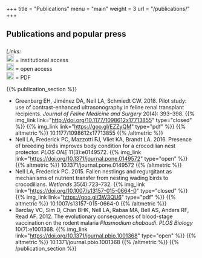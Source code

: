 +++
title = "Publications"
menu = "main"
weight = 3
url = "/publications/"
+++

<script type="text/javascript" src="https://d1bxh8uas1mnw7.cloudfront.net/assets/embed.js"></script>


## Publications and popular press

<div class="row auto" style="padding-top: 0.5em;">
<div class="col-1"></div>
<div class="col"><i>Links:</i></div>
<div class="col"> <img src="../img/closed_access.svg" style="height:20px" />
= institutional access
</div>
<div class="col"> <img src="../img/open_access.svg" style="height:20px" />
= open access
</div>
<div class="col"> <img src="../img/pdf.svg" style="height:20px" />
= PDF
</div>
</div>




{{% publication_section %}}
* Greenbarg EH, Jiménez DA, Nell LA, Schmiedt CW. 2018. Pilot study: use of
  contrast-enhanced ultrasonography in feline renal transplant recipients. *Journal of
  Feline Medicine and Surgery* 20(4): 393–398.
  {{% img_link link="http://doi.org/10.1177/1098612x17713855" type="closed" %}}
  {{% img_link link="https://goo.gl/EZZyQM" type="pdf" %}}
  {{% altmetric %}} 10.1177/1098612x17713855 {{% /altmetric %}}
* Nell LA, Frederick PC, Mazzotti FJ, Vliet KA, Brandt LA. 2016. Presence of breeding
  birds improves body condition for a crocodilian nest protector. *PLOS ONE*
  11(3):e0149572.
  {{% img_link link="https://doi.org/10.1371/journal.pone.0149572" type="open" %}}
  {{% altmetric %}} 10.1371/journal.pone.0149572 {{% /altmetric %}}
* Nell LA, Frederick PC. 2015. Fallen nestlings and regurgitant as mechanisms of
  nutrient transfer from nesting wading birds to crocodilians. *Wetlands*
  35(4):723–732.
  {{% img_link link="https://doi.org/10.1007/s13157-015-0664-0" type="closed" %}}
  {{% img_link link="https://goo.gl/3W3QU6" type="pdf" %}}
  {{% altmetric %}} 10.1007/s13157-015-0664-0 {{% /altmetric %}}
* Barclay VC, Sim D, Chan BHK, Nell LA, Rabaa MA, Bell AS, Anders RF,
  Read AF. 2012\. The evolutionary consequences of blood-stage vaccination on the
  rodent malaria *Plasmodium chabaudi*. *PLOS Biology* 10(7):e1001368.
  {{% img_link link="https://doi.org/10.1371/journal.pbio.1001368" type="open" %}}
  {{% altmetric %}} 10.1371/journal.pbio.1001368 {{% /altmetric %}}
{{% /publication_section %}}




